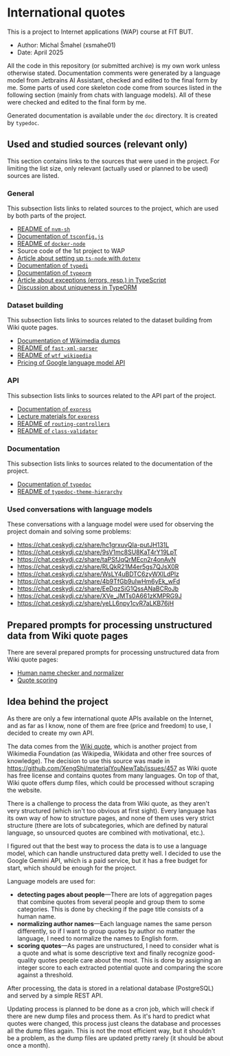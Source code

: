 # International quotes

This is a project to Internet applications (WAP) course at FIT BUT.

- Author: Michal Šmahel (xsmahe01)
- Date: April 2025

All the code in this repository (or submitted archive) is my own work unless otherwise stated. Documentation comments
were generated by a language model from Jetbrains AI Assistant, checked and edited to the final form by me. Some parts
of used core skeleton code come from sources listed in the following section (mainly from chats with language models).
All of these were checked and edited to the final form by me.

Generated documentation is available under the `doc` directory. It is created by `typedoc`.


## Used and studied sources (relevant only)

This section contains links to the sources that were used in the project. For limiting the list size, only relevant
(actually used or planned to be used) sources are listed.

### General

This subsection lists links to related sources to the project, which are used by both parts of the project.

- [README of `nvm-sh`](https://github.com/nvm-sh/nvm)
- [Documentation of `tsconfig.js`](https://www.typescriptlang.org/tsconfig/)
- [README of `docker-node`](https://github.com/nodejs/docker-node/blob/main/README.md)
- Source code of the 1st project to WAP
- [Article about setting up `ts-node` with `dotenv`](https://medium.com/@drewdrewthis/running-node-typescript-scripts-typedi-decorator-metadata-with-dotenv-env-vars-in-your-nextjs-413374426882)
- [Documentation of `typedi`](https://docs.typestack.community/typedi)
- [Documentation of `typeorm`](https://typeorm.io/)
- [Article about exceptions (errors, resp.) in TypeScript](https://www.dhiwise.com/post/typescript-error-handling-pitfalls-and-how-to-avoid-them)
- [Discussion about uniqueness in TypeORM](https://stackoverflow.com/a/66375522)

### Dataset building

This subsection lists links to sources related to the dataset building from Wiki quote pages.

- [Documentation of Wikimedia dumps](https://dumps.wikimedia.org/)
- [README of `fast-xml-parser`](https://github.com/NaturalIntelligence/fast-xml-parser)
- [README of `wtf_wikipedia`](https://github.com/spencermountain/wtf_wikipedia)
- [Pricing of Google language model API](https://ai.google.dev/gemini-api/docs/pricing)

### API

This subsection lists links to sources related to the API part of the project.

- [Documentation of `express`](https://expressjs.com/)
- [Lecture materials for `express`](https://www.fit.vut.cz/study/course/WAP/private/lectures/2025.php?p=backend#/6)
- [README of `routing-controllers`](https://github.com/typestack/routing-controllers)
- [README of `class-validator`](https://github.com/typestack/class-validator)

### Documentation

This subsection lists links to sources related to the documentation of the project.

- [Documentation of `typedoc`](https://typedoc.org/modules.html)
- [README of `typedoc-theme-hierarchy`](https://github.com/DiFuks/typedoc-theme-hierarchy)

### Used conversations with language models

These conversations with a language model were used for observing the project domain and solving some problems:

- https://chat.ceskydj.cz/share/hc1grxuvQIa-putJH131L
- https://chat.ceskydj.cz/share/9sV1mc8SU8KaT4rY19LpT
- https://chat.ceskydj.cz/share/taPSfJqQrMEcn2r4onAvN
- https://chat.ceskydj.cz/share/RLQkR21M4er5gs7QJsX0R
- https://chat.ceskydj.cz/share/WsLY4uBDTC6zyWXlLdPlz
- https://chat.ceskydj.cz/share/4b9TfGb9uIwHm6yEk_wFd
- https://chat.ceskydj.cz/share/EeDqzSiG1QssANaBCRoJb
- https://chat.ceskydj.cz/share/XVe_JMTs0A661zKMPRG9J
- https://chat.ceskydj.cz/share/yeLL6npy1cvR7aLKB76jH


## Prepared prompts for processing unstructured data from Wiki quote pages

There are several prepared prompts for processing unstructured data from Wiki quote pages:

- [Human name checker and normalizer](https://aistudio.google.com/app/prompts?state=%7B%22ids%22:%5B%2210oDw_hBQn2rnOb-LvQqvCDYYPwgZZ0wD%22%5D,%22action%22:%22open%22,%22userId%22:%22105912846041291166242%22,%22resourceKeys%22:%7B%7D%7D&usp=sharing)
- [Quote scoring](https://aistudio.google.com/app/prompts?state=%7B%22ids%22:%5B%221-FZltVKD-qjx0JkhogYeXCLOBaop9mzH%22%5D,%22action%22:%22open%22,%22userId%22:%22105912846041291166242%22,%22resourceKeys%22:%7B%7D%7D&usp=sharing)


## Idea behind the project

As there are only a few international quote APIs available on the Internet, and as far as I know, none of them are free
(price and freedom) to use, I decided to create my own API.

The data comes from the [Wiki quote](https://www.wikiquote.org/), which is another project from Wikimedia Foundation
(as Wikipedia, Wikidata and other free sources of knowledge). The decision to use this source was made in
https://github.com/XengShi/materialYouNewTab/issues/457 as Wiki quote has free license and contains quotes from many
languages. On top of that, Wiki quote offers dump files, which could be processed without scraping the website.

There is a challenge to process the data from Wiki quote, as they aren't very structured (which isn't too obvious at
first sight). Every language has its own way of how to structure pages, and none of them uses very strict structure
(there are lots of subcategories, which are defined by natural language, so unsourced quotes are combined with
motivational, etc.).

I figured out that the best way to process the data is to use a language model, which can handle unstructured data
pretty well. I decided to use the Google Gemini API, which is a paid service, but it has a free budget for start,
which should be enough for the project.

Language models are used for:
- **detecting pages about people**—There are lots of aggregation pages that combine quotes from several people and group
them to some categories. This is done by checking if the page title consists of a human name.
- **normalizing author names**—Each language names the same person differently, so if I want to group quotes by author
no matter the language, I need to normalize the names to English form.
- **scoring quotes**—As pages are unstructured, I need to consider what is a quote and what is some descriptive text
and finally recognize good-quality quotes people care about the most. This is done by assigning an integer score to each
extracted potential quote and comparing the score against a threshold.

After processing, the data is stored in a relational database (PostgreSQL) and served by a simple REST API.

Updating process is planned to be done as a cron job, which will check if there are new dump files and process them. As
it's hard to predict what quotes were changed, this process just cleans the database and processes all the dump files
again. This is not the most efficient way, but it shouldn't be a problem, as the dump files are updated pretty rarely
(it should be about once a month).
